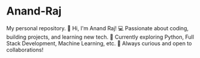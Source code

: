 # Anand-Raj
My personal repository.
👋 Hi, I'm Anand Raj!
💻 Passionate about coding, building projects, and learning new tech.
🚀 Currently exploring Python, Full Stack Development, Machine Learning, etc.
🌱 Always curious and open to collaborations!
